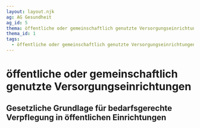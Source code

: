 ```yaml
---
layout: layout.njk
ag: AG Gesundheit
ag_id: 5
thema: öffentliche oder gemeinschaftlich genutzte Versorgungseinrichtungen
thema_id: 1
tags:
  - öffentliche oder gemeinschaftlich genutzte Versorgungseinrichtungen
---
```

# öffentliche oder gemeinschaftlich genutzte Versorgungseinrichtungen

## Gesetzliche Grundlage für bedarfsgerechte Verpflegung in öffentlichen Einrichtungen

